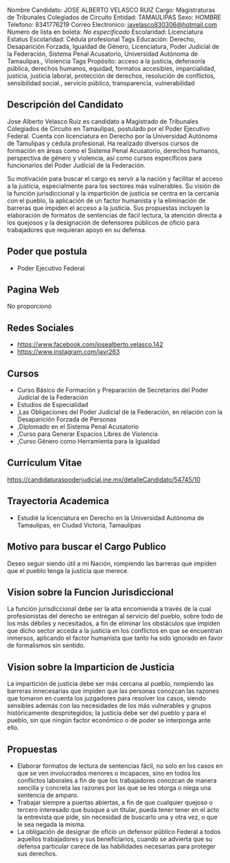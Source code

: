 Nombre Candidato: JOSE ALBERTO VELASCO RUIZ
Cargo: Magistraturas de Tribunales Colegiados de Circuito
Entidad: TAMAULIPAS
Sexo: HOMBRE
Telefono: 8341776219
Correo Electronico: javelasco830306@hotmail.com
Numero de lista en boleta: *No especificado*
Escolaridad: Licenciatura
Estatus Escolaridad: Cédula profesional
Tags Educación: Derecho, Desaparición Forzada, Igualdad de Género, Licenciatura, Poder Judicial de la Federación, Sistema Penal Acusatorio, Universidad Autónoma de Tamaulipas., Violencia
Tags Propósito: acceso a la justicia, defensoría pública, derechos humanos, equidad, formatos accesibles, imparcialidad, justicia, justicia laboral, protección de derechos, resolución de conflictos, sensibilidad social., servicio público, transparencia, vulnerabilidad


## Descripción del Candidato 

Jose Alberto Velasco Ruiz es candidato a Magistrado de Tribunales Colegiados de Circuito en Tamaulipas, postulado por el Poder Ejecutivo Federal. Cuenta con licenciatura en Derecho por la Universidad Autónoma de Tamulipas y cédula profesional. Ha realizado diversos cursos de formación en áreas como el Sistema Penal Acusatorio, derechos humanos, perspectiva de género y violencia, así como cursos específicos para funcionarios del Poder Judicial de la Federación.

Su motivación para buscar el cargo es servir a la nación y facilitar el acceso a la justicia, especialmente para los sectores más vulnerables. Su visión de la función jurisdiccional y la impartición de justicia se centra en la cercanía con el pueblo, la aplicación de un factor humanista y la eliminación de barreras que impiden el acceso a la justicia. Sus propuestas incluyen la elaboración de formatos de sentencias de fácil lectura, la atención directa a los quejosos y la designación de defensores públicos de oficio para trabajadores que requieran apoyo en su defensa.


## Poder que postula

- Poder Ejecutivo Federal


## Pagina Web

No proporcionó


## Redes Sociales

- https://www.facebook.com/josealberto.velasco.142
- https://www.instagram.com/javr263


## Cursos

- Curso Básico de Formación y Preparación de Secretarios del Poder Judicial de la Federación
- Estudios de Especialidad
- ,Las Obligaciones del Poder Judicial de la Federación, en relación con la Desaparición Forzada de Personas
- ,Diplomado en el Sistema Penal Acusatorio
- ,Curso para Generar Espacios Libres de Violencia
- ,Curso Género como Herramienta para la Igualdad


## Curriculum Vitae

https://candidaturaspoderjudicial.ine.mx/detalleCandidato/54745/10


## Trayectoria Academica

- Estudié la licenciatura en Derecho en la Universidad Autónoma de Tamaulipas, en Ciudad Victoria, Tamaulipas


## Motivo para buscar el Cargo Publico

Deseo seguir siendo útil a mi Nación, rompiendo las barreras que impiden que el pueblo tenga la justicia que merece.


## Vision sobre la Funcion Jurisdiccional

La función jurisdiccional debe ser la alta encomienda a través de la cual profesionistas del derecho se entregan al servicio del pueblo, sobre todo de los más débiles y necesitados, a fin de eliminar los obstáculos que impiden que dicho sector acceda a la justicia en los conflictos en que se encuentran inmersos, aplicando el factor humanista que tanto ha sido ignorado en favor de formalismos sin sentido.


## Vision sobre la Imparticion de Justicia

La impartición de justicia debe ser más cercana al pueblo, rompiendo las barreras innecesarias que impiden que las personas conozcan las razones que tomaron en cuenta los juzgadores para resolver los casos, siendo sensibles además con las necesidades de los más vulnerables y grupos históricamente desprotegidos; la justicia debe ser del pueblo y para el pueblo, sin que ningún factor económico o de poder se interponga ante ello.


## Propuestas

- Elaborar formatos de lectura de sentencias fácil, no solo en los casos en que se ven involucrados menores o incapaces, sino en todos los conflictos laborales a fin de que los trabajadores conozcan de manera sencilla y concreta las razones por las que se les otorga o niega una sentencia de amparo.
- Trabajar siempre a puertas abiertas, a fin de que cualquier quejoso o tercero interesado que busque a un titular, pueda tener tener en el acto la entrevista que pide, sin necesidad de buscarlo una y otra vez, o que le sea negada la misma.
- La obligación de designar de oficio un defensor público Federal a todos aquellos trabajadores y sus beneficiarios, cuando se advierta que su defensa particular carece de las habilidades necesarias para proteger sus derechos.

